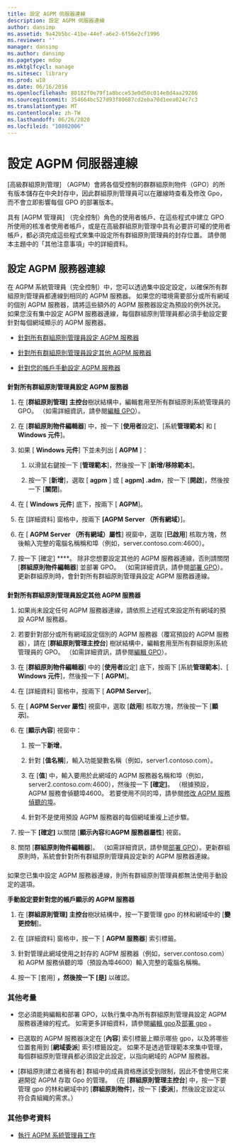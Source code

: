 ```yaml
---
title: 設定 AGPM 伺服器連線
description: 設定 AGPM 伺服器連線
author: dansimp
ms.assetid: 9a42b5bc-41be-44ef-a6e2-6f56e2cf1996
ms.reviewer: ''
manager: dansimp
ms.author: dansimp
ms.pagetype: mdop
ms.mktglfcycl: manage
ms.sitesec: library
ms.prod: w10
ms.date: 06/16/2016
ms.openlocfilehash: 88182f0e79f1a8bcce53e0d50c014e8d4aa29286
ms.sourcegitcommit: 354664bc527d93f80687cd2eba70d1eea024c7c3
ms.translationtype: MT
ms.contentlocale: zh-TW
ms.lasthandoff: 06/26/2020
ms.locfileid: "10802006"
---
```

# 設定 AGPM 伺服器連線


[高級群組原則管理] （AGPM）會將各個受控制的群群組原則物件（GPO）的所有版本儲存在中央封存中，因此群組原則管理員可以在離線時查看及修改 Gpo，而不會立即影響每個 GPO 的部署版本。

具有 [AGPM 管理員] （完全控制）角色的使用者帳戶、在這些程式中建立 GPO 所使用的核准者使用者帳戶，或是在高級群組原則管理中具有必要許可權的使用者帳戶，都必須完成這些程式來集中設定所有群組原則管理員的封存位置。 請參閱本主題中的「其他注意事項」中的詳細資料。

## 設定 AGPM 服務器連線


在 AGPM 系統管理員（完全控制）中，您可以透過集中設定設定，以確保所有群組原則管理員都連線到相同的 AGPM 服務器。 如果您的環境需要部分或所有網域的個別 AGPM 服務器，請將這些額外的 AGPM 服務器設定為預設的例外狀況。 如果您沒有集中設定 AGPM 服務器連線，每個群組原則管理員都必須手動設定要針對每個網域顯示的 AGPM 服務器。

-   [針對所有群組原則管理員設定 AGPM 服務器](#bkmk-defaultarchiveloc)

-   [針對所有群組原則管理員設定其他 AGPM 服務器](#bkmk-additionalarchiveloc)

-   [針對您的帳戶手動設定 AGPM 服務器](#bkmk-manuallyconfigurearchiveloc)

### <a href="" id="bkmk-defaultarchiveloc"></a>

**針對所有群組原則管理員設定 AGPM 服務器**

1.  在 [**群組原則管理] 主控台**樹狀結構中，編輯套用至所有群組原則系統管理員的 GPO。 （如需詳細資訊，請參閱[編輯 GPO](editing-a-gpo.md)）。

2.  在 [**群組原則物件編輯器**] 中，按一下 [**使用者**設定]、[系統**管理範本**] 和 [ **Windows 元件**]。

3.  如果 [ **Windows 元件**] 下並未列出 [ **AGPM** ]：

    1.  以滑鼠右鍵按一下 [**管理範本**]，然後按一下 [**新增/移除範本**]。

    2.  按一下 [**新增**]，選取 [ **agpm** ] 或 [ **agpm] .adm**，按一下 [**開啟**]，然後按一下 [**關閉**]。

4.  在 [ **Windows 元件**] 底下，按兩下 [ **AGPM**]。

5.  在 [詳細資料] 窗格中，按兩下 **[AGPM Server （所有網域）**]。

6.  在 [ **AGPM Server （所有網域）屬性**] 視窗中，選取 [**已啟用**] 核取方塊，然後輸入完整的電腦名稱稱和埠（例如，server.contoso.com:4600）。

7.  按一下 \[確定\] ****。 除非您想要設定其他的 AGPM 服務器連線，否則請關閉 [**群組原則物件編輯器**] 並部署 GPO。 （如需詳細資訊，請參閱[部署 GPO](deploy-a-gpo.md)）。更新群組原則時，會針對所有群組原則管理員設定 AGPM 服務器連線。

### <a href="" id="bkmk-additionalarchiveloc"></a>

**針對所有群組原則管理員設定其他 AGPM 服務器**

1.  如果尚未設定任何 AGPM 服務器連線，請依照上述程式來設定所有網域的預設 AGPM 服務器。

2.  若要針對部分或所有網域設定個別的 AGPM 服務器（覆寫預設的 AGPM 服務器），請在 [**群組原則管理主控台**] 樹狀結構中，編輯套用至所有群組原則系統管理員的 GPO。 （如需詳細資訊，請參閱[編輯 GPO](editing-a-gpo.md)）。

3.  在 [**群組原則物件編輯器**] 中的 [**使用者**設定] 底下，按兩下 [系統**管理範本**]、[ **Windows 元件**]，然後按一下 [ **AGPM**]。

4.  在 [詳細資料] 窗格中，按兩下 [ **AGPM Server**]。

5.  在 [ **AGPM Server 屬性**] 視窗中，選取 [**啟用**] 核取方塊，然後按一下 [**顯示**]。

6.  在 [**顯示內容**] 視窗中：

    1.  按一下**新增**。

    2.  針對 [**值名稱**]，輸入功能變數名稱（例如，server1.contoso.com）。

    3.  在 [**值**] 中，輸入要用於此網域的 AGPM 服務器名稱和埠（例如，server2.contoso.com:4600），然後按一下 **[確定]**。 （根據預設，AGPM 服務會偵聽埠4600。 若要使用不同的埠，請參閱[修改 AGPM 服務偵聽的埠](modify-the-port-on-which-the-agpm-service-listens.md)。

    4.  針對不是使用預設 AGPM 服務器的每個網域重複上述步驟。

7.  按一下 **[確定]** 以關閉 [**顯示內容**和**AGPM 服務器屬性**] 視窗。

8.  關閉 [**群組原則物件編輯器**]。 （如需詳細資訊，請參閱[部署 GPO](deploy-a-gpo.md)）。更新群組原則時，系統會針對所有群組原則管理員設定新的 AGPM 服務器連線。

### <a href="" id="bkmk-manuallyconfigurearchiveloc"></a>

如果您已集中設定 AGPM 服務器連線，則所有群組原則管理員都無法使用手動設定的選項。

**手動設定要針對您的帳戶顯示的 AGPM 服務器**

1.  在 [**群組原則管理] 主控台**樹狀結構中，按一下要管理 gpo 的林和網域中的 [**變更控制**]。

2.  在 [詳細資料] 窗格中，按一下 [ **AGPM 服務器**] 索引標籤。

3.  針對管理此網域使用之封存的 AGPM 服務器（例如，server.contoso.com）和 AGPM 服務偵聽的埠（預設為埠4600）輸入完整的電腦名稱稱。

4.  按一下 [套用] **，然後按一下** **[是]** 以確認。

### 其他考量

-   您必須能夠編輯和部署 GPO，以執行集中為所有群組原則管理員設定 AGPM 服務器連線的程式。 如需更多詳細資料，請參閱[編輯 gpo](editing-a-gpo.md)及[部署 gpo](deploy-a-gpo.md) 。

-   已選取的 AGPM 服務器決定在 [**內容**] 索引標籤上顯示哪些 gpo，以及將哪些位置套用到 [**網域委派**] 索引標籤設定。 如果不是透過管理範本來集中管理，每個群組原則管理員都必須設定此設定，以指向網域的 AGPM 服務器。

-   [群組原則建立者擁有者] 群組中的成員資格應該受到限制，因此不會使用它來避開從 AGPM 存取 Gpo 的管理。 （在 [**群組原則管理主控台**] 中，按一下要管理 gpo 的林和網域中的 [**群組原則物件**]，按一下 [**委派**]，然後設定設定以符合貴組織的需求。）

### 其他參考資料

-   [執行 AGPM 系統管理員工作](performing-agpm-administrator-tasks.md)

 

 





